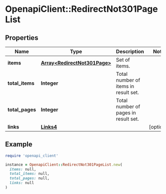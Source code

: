 # OpenapiClient::RedirectNot301PageList

## Properties

| Name | Type | Description | Notes |
| ---- | ---- | ----------- | ----- |
| **items** | [**Array&lt;RedirectNot301Page&gt;**](RedirectNot301Page.md) | Set of items. |  |
| **total_items** | **Integer** | Total number of items in result set. |  |
| **total_pages** | **Integer** | Total number of pages in result set. |  |
| **links** | [**Links4**](Links4.md) |  | [optional] |

## Example

```ruby
require 'openapi_client'

instance = OpenapiClient::RedirectNot301PageList.new(
  items: null,
  total_items: null,
  total_pages: null,
  links: null
)
```

